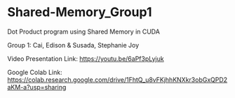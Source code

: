 # Shared-Memory_Group1
Dot Product program using Shared Memory in CUDA

Group 1: 
  Cai, Edison & Susada, Stephanie Joy
   
Video Presentation Link: https://youtu.be/6aPf3pLyjuk

Google Colab Link: https://colab.research.google.com/drive/1FhtQ_u8vFKjhhKNXkr3obGxQPD2aKM-a?usp=sharing


